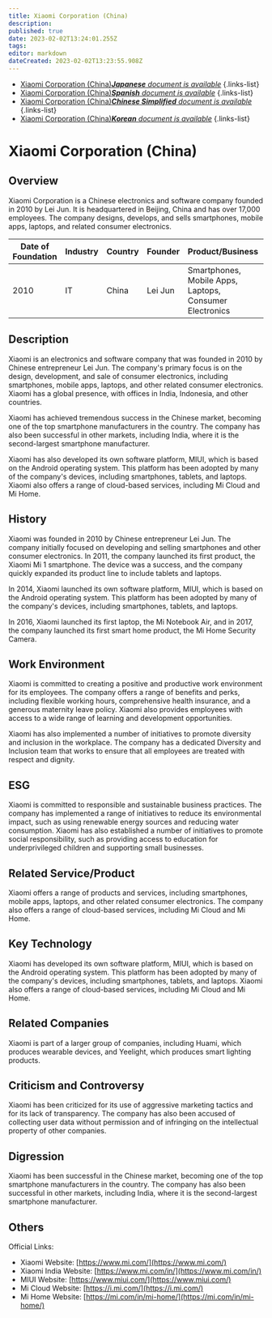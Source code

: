 ```yaml
---
title: Xiaomi Corporation (China)
description: 
published: true
date: 2023-02-02T13:24:01.255Z
tags: 
editor: markdown
dateCreated: 2023-02-02T13:23:55.908Z
---
```


- [Xiaomi Corporation (China)***Japanese** document is available*](/ja/Knowledge-base/Dictionary/Company/xiaomi-corporation-china)
{.links-list}
- [Xiaomi Corporation (China)***Spanish** document is available*](/es/Knowledge-base/Dictionary/Company/xiaomi-corporation-china)
{.links-list}
- [Xiaomi Corporation (China)***Chinese Simplified** document is available*](/zh/Knowledge-base/Dictionary/Company/xiaomi-corporation-china)
{.links-list}
- [Xiaomi Corporation (China)***Korean** document is available*](/ko/Knowledge-base/Dictionary/Company/xiaomi-corporation-china)
{.links-list}


# Xiaomi Corporation (China)

## Overview

Xiaomi Corporation is a Chinese electronics and software company founded in 2010 by Lei Jun. It is headquartered in Beijing, China and has over 17,000 employees. The company designs, develops, and sells smartphones, mobile apps, laptops, and related consumer electronics.

| Date of Foundation | Industry | Country | Founder | Product/Business | Number of Employees | Location of Headquarters | Company Website |
| ------------------ | ------- | ------- | ------- | ---------------- | ------------------- | ------------------------ | ---------------- |
| 2010              | IT      | China  | Lei Jun | Smartphones, Mobile Apps, Laptops, Consumer Electronics | 17,000+            | Beijing, China        | [Xiaomi](https://www.mi.com/) |

## Description

Xiaomi is an electronics and software company that was founded in 2010 by Chinese entrepreneur Lei Jun. The company's primary focus is on the design, development, and sale of consumer electronics, including smartphones, mobile apps, laptops, and other related consumer electronics. Xiaomi has a global presence, with offices in India, Indonesia, and other countries.

Xiaomi has achieved tremendous success in the Chinese market, becoming one of the top smartphone manufacturers in the country. The company has also been successful in other markets, including India, where it is the second-largest smartphone manufacturer.

Xiaomi has also developed its own software platform, MIUI, which is based on the Android operating system. This platform has been adopted by many of the company's devices, including smartphones, tablets, and laptops. Xiaomi also offers a range of cloud-based services, including Mi Cloud and Mi Home.

## History

Xiaomi was founded in 2010 by Chinese entrepreneur Lei Jun. The company initially focused on developing and selling smartphones and other consumer electronics. In 2011, the company launched its first product, the Xiaomi Mi 1 smartphone. The device was a success, and the company quickly expanded its product line to include tablets and laptops.

In 2014, Xiaomi launched its own software platform, MIUI, which is based on the Android operating system. This platform has been adopted by many of the company's devices, including smartphones, tablets, and laptops.

In 2016, Xiaomi launched its first laptop, the Mi Notebook Air, and in 2017, the company launched its first smart home product, the Mi Home Security Camera.

## Work Environment

Xiaomi is committed to creating a positive and productive work environment for its employees. The company offers a range of benefits and perks, including flexible working hours, comprehensive health insurance, and a generous maternity leave policy. Xiaomi also provides employees with access to a wide range of learning and development opportunities.

Xiaomi has also implemented a number of initiatives to promote diversity and inclusion in the workplace. The company has a dedicated Diversity and Inclusion team that works to ensure that all employees are treated with respect and dignity.

## ESG

Xiaomi is committed to responsible and sustainable business practices. The company has implemented a range of initiatives to reduce its environmental impact, such as using renewable energy sources and reducing water consumption. Xiaomi has also established a number of initiatives to promote social responsibility, such as providing access to education for underprivileged children and supporting small businesses.

## Related Service/Product

Xiaomi offers a range of products and services, including smartphones, mobile apps, laptops, and other related consumer electronics. The company also offers a range of cloud-based services, including Mi Cloud and Mi Home.

## Key Technology

Xiaomi has developed its own software platform, MIUI, which is based on the Android operating system. This platform has been adopted by many of the company's devices, including smartphones, tablets, and laptops. Xiaomi also offers a range of cloud-based services, including Mi Cloud and Mi Home.

## Related Companies

Xiaomi is part of a larger group of companies, including Huami, which produces wearable devices, and Yeelight, which produces smart lighting products.

## Criticism and Controversy

Xiaomi has been criticized for its use of aggressive marketing tactics and for its lack of transparency. The company has also been accused of collecting user data without permission and of infringing on the intellectual property of other companies.

## Digression

Xiaomi has been successful in the Chinese market, becoming one of the top smartphone manufacturers in the country. The company has also been successful in other markets, including India, where it is the second-largest smartphone manufacturer.

## Others

Official Links:
- Xiaomi Website: [https://www.mi.com/](https://www.mi.com/)
- Xiaomi India Website: [https://www.mi.com/in/](https://www.mi.com/in/)
- MIUI Website: [https://www.miui.com/](https://www.miui.com/)
- Mi Cloud Website: [https://i.mi.com/](https://i.mi.com/)
- Mi Home Website: [https://mi.com/in/mi-home/](https://mi.com/in/mi-home/)